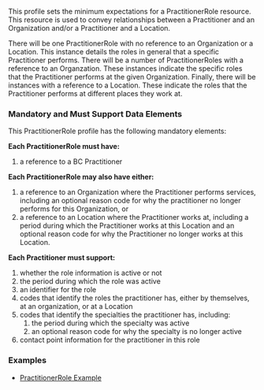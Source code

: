 
This profile sets the minimum expectations for a PractitionerRole resource.  This resource is used to convey relationships between a Practitioner and an Organization and/or a Practitioner and a Location.

There will be one PractitionerRole with no reference to an Organization or a Location.  This instance details the roles in general that a specific Practitioner performs.  There will be a number of PractitionerRoles with a reference to an Organzation.  These instances indicate the specific roles that the Practitioner performs at the given Organization.  Finally, there will be instances with a reference to a Location.  These indicate the roles that the Practitioner performs at different places they work at.

### Mandatory and Must Support Data Elements

This PractitionerRole profile has the following mandatory elements:

**Each PractitionerRole must have:**

1. a reference to a BC Practitioner

**Each PractitionerRole may also have either:**

1.  a reference to an Organization where the Practitioner performs services, including an optional reason code for why the practitioner no longer performs for this Organization, or
2.  a reference to an Location where the Practitioner works at, including a period during which the Practitioner works at this Location and an optional reason code for why the Practitioner no longer works at this Location.

**Each Practitioner must support:**

1.  whether the role information is active or not
2.  the period during which the role was active
3.  an identifier for the role
4.  codes that identify the roles the practitioner has, either by themselves, at an organization, or at a Location
5.  codes that identify the specialties the practitioner has, including:
	1.  the period during which the specialty was active
	2.  an optional reason code for why the specialty is no longer active
6.  contact point information for the practitioner in this role

### Examples

- [PractitionerRole Example](PractitionerRole-Example-AddPractitioner-PractitionerRole.html)
